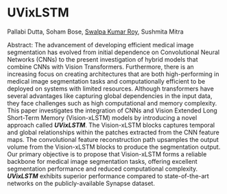 # UVixLSTM
Pallabi Dutta, Soham Bose, [Swalpa Kumar Roy](https://swalpa.github.io/), Sushmita Mitra


Abstract: The advancement of developing efficient medical image segmentation has evolved from initial dependence on Convolutional Neural Networks (CNNs) to the present investigation of hybrid models that combine CNNs with Vision Transformers. Furthermore, there is an increasing focus on creating architectures that are both high-performing in medical image segmentation tasks and computationally efficient to be deployed on systems with limited resources. Although transformers have several advantages like capturing global dependencies in the input data, they face challenges such as high computational and memory complexity. This paper investigates the integration of CNNs and Vision Extended Long Short-Term Memory (Vision-xLSTM) models by introducing a novel approach called **_UVixLSTM_**. The Vision-xLSTM blocks captures temporal and global relationships within the patches extracted from the CNN feature maps. The convolutional feature reconstruction path upsamples the output volume from the Vision-xLSTM blocks to produce the segmentation output. Our primary objective is to propose that Vision-xLSTM forms a reliable backbone for medical image segmentation tasks, offering excellent segmentation performance and reduced computational complexity. **_UVixLSTM_** exhibits superior performance compared to state-of-the-art networks on the publicly-available Synapse dataset.

